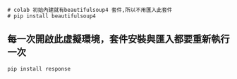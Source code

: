 ```
# colab 初始內建就有beautifulsoup4 套件,所以不用匯入此套件
# pip install beautifulsoup4
```
## 每一次開啟此虛擬環境，套件安裝與匯入都要重新執行一次

```
pip install response
```
